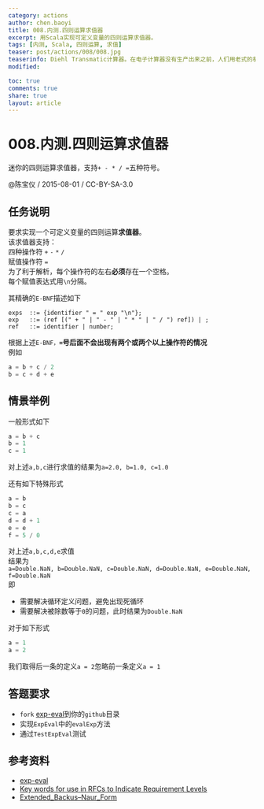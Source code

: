 ```yaml
---
category: actions
author: chen.baoyi
title: 008.内测.四则运算求值器
excerpt: 用Scala实现可定义变量的四则运算求值器。
tags: [内测, Scala, 四则运算, 求值]
teaser: post/actions/008/008.jpg
teaserinfo: Diehl Transmatic计算器。在电子计算器没有生产出来之前，人们用老式的机械计算器。
modified: 

toc: true
comments: true
share: true
layout: article
---
```


# 008.内测.四则运算求值器

迷你的四则运算求值器，支持`+ - * / =`五种符号。  

@陈宝仪 / 2015-08-01 / CC-BY-SA-3.0  

## 任务说明

要求实现一个可定义变量的四则运算**求值器**。  
该求值器支持：  
四种操作符 `+` `-` `*` `/`  
赋值操作符 `=`  
为了利于解析，每个操作符的左右**必须**存在一个空格。  
每个赋值表达式用`\n`分隔。  

其精确的`E-BNF`描述如下  

``` 
exps  ::= {identifier " = " exp "\n"};  
exp   ::= (ref [(" + " | " - " | " * " | " / ") ref]) | ;  
ref   ::= identifier | number;  
```

根据上述`E-BNF，`**`=`号后面不会出现有两个或两个以上操作符的情况**  
例如  

``` python
a = b + c / 2  
b = c + d + e  
```

## 情景举例

一般形式如下  

``` python
a = b + c  
b = 1  
c = 1  
```
对上述`a,b,c`进行求值的结果为`a=2.0, b=1.0, c=1.0`  

还有如下特殊形式  

``` python
a = b  
b = c  
c = a 
d = d + 1  
e = e  
f = 5 / 0  
```
对上述`a,b,c,d,e`求值  
结果为  
`a=Double.NaN, b=Double.NaN, c=Double.NaN, d=Double.NaN, e=Double.NaN, f=Double.NaN`  
即  

  * 需要解决循环定义问题，避免出现死循环  
  * 需要解决被除数等于`0`的问题，此时结果为`Double.NaN`  


对于如下形式  

``` python
a = 1  
a = 2  
```
我们取得后一条的定义`a = 2`忽略前一条定义`a = 1`  

## 答题要求  

  * `fork` [exp-eval](https://github.com/moilioncircle/exp-eval)到你的`github`目录  
  * 实现`ExpEval`中的`evalExp`方法  
  * 通过`TestExpEval`测试  

## 参考资料

  * [exp-eval](https://github.com/moilioncircle/exp-eval)
  * [Key words for use in RFCs to Indicate Requirement Levels](http://tools.ietf.org/html/rfc2119)
  * [Extended_Backus–Naur_Form](https://en.wikipedia.org/wiki/Extended_Backus%E2%80%93Naur_Form)